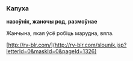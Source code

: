 ### Капуха
**назоўнік, жаночы род, размоўнае**

Жанчына, якая ўсё робіць марудна, вяла.

<a rel="author">[http://rv-blr.com/](http://rv-blr.com/slounik.jsp?letterId=0&maskId=0&pageId=1326)</a>
